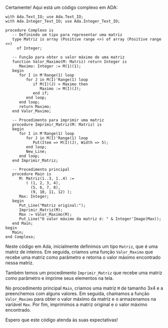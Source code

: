Certamente! Aqui está um código complexo em ADA:

```
with Ada.Text_IO; use Ada.Text_IO;
with Ada.Integer_Text_IO; use Ada.Integer_Text_IO;

procedure Complexo is
   -- Definindo um tipo para representar uma matriz
   type Matriz is array (Positive range <>) of array (Positive range <>)
     of Integer;

   -- Função para obter o valor máximo de uma matriz
   function Valor_Maximo(M: Matriz) return Integer is
      Maximo: Integer := M(1)(1);
   begin
      for I in M'Range(1) loop
         for J in M(I)'Range(1) loop
            if M(I)(J) > Maximo then
               Maximo := M(I)(J);
            end if;
         end loop;
      end loop;
      return Maximo;
   end Valor_Maximo;

   -- Procedimento para imprimir uma matriz
   procedure Imprimir_Matriz(M: Matriz) is
   begin
      for I in M'Range(1) loop
         for J in M(I)'Range(1) loop
            Put(Item => M(I)(J), Width => 5);
         end loop;
         New_Line;
      end loop;
   end Imprimir_Matriz;

   -- Procedimento principal
   procedure Main is
      M: Matriz(1..3, 1..4) :=
         ( (1, 2, 3, 4),
           (5, 6, 7, 8),
           (9, 10, 11, 12) );
      Max: Integer;
   begin
      Put_Line("Matriz original:");
      Imprimir_Matriz(M);
      Max := Valor_Maximo(M);
      Put_Line("O valor máximo da matriz é: " & Integer'Image(Max));
   end Main;
begin
   Main;
end Complexo;
```

Neste código em Ada, inicialmente definimos um tipo `Matriz`, que é uma matriz de inteiros. Em seguida, criamos uma função `Valor_Maximo` que recebe uma matriz como parâmetro e retorna o valor máximo encontrado nessa matriz.

Também temos um procedimento `Imprimir_Matriz` que recebe uma matriz como parâmetro e imprime seus elementos na tela. 

No procedimento principal `Main`, criamos uma matriz `M` de tamanho 3x4 e a preenchemos com alguns valores. Em seguida, chamamos a função `Valor_Maximo` para obter o valor máximo da matriz e o armazenamos na variável `Max`. Por fim, imprimimos a matriz original e o valor máximo encontrado.

Espero que este código atenda às suas expectativas!